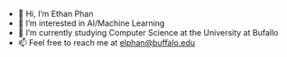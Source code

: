 - 👋 Hi, I’m Ethan Phan
- 👀 I’m interested in AI/Machine Learning
- 🌱 I’m currently studying Computer Science at the University at Bufallo
- 📫 Feel free to reach me at elphan@buffalo.edu


